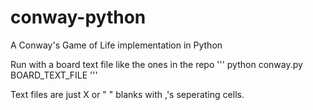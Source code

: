 # conway-python
A Conway's Game of Life implementation in Python

Run with a board text file like the ones in the repo
'''
python conway.py BOARD_TEXT_FILE
'''

Text files are just X or " " blanks with ,'s seperating cells.
